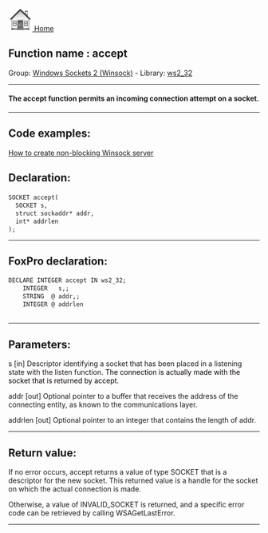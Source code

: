 [<img src="../../images/home.png"> Home ](https://github.com/VFPX/Win32API)  

## Function name : accept
Group: [Windows Sockets 2 (Winsock)](../../functions_group.md#Windows_Sockets_2_(Winsock))  -  Library: [ws2_32](../../../libraries.md#ws2_32)  
***  


#### The accept function permits an incoming connection attempt on a socket.
***  


## Code examples:
[How to create non-blocking Winsock server](../../samples/sample_412.md)  

## Declaration:
```foxpro  
SOCKET accept(
  SOCKET s,
  struct sockaddr* addr,
  int* addrlen
);  
```  
***  


## FoxPro declaration:
```foxpro  
DECLARE INTEGER accept IN ws2_32;
	INTEGER   s,;
	STRING  @ addr,;
	INTEGER @ addrlen
  
```  
***  


## Parameters:
s 
[in] Descriptor identifying a socket that has been placed in a listening state with the listen function. <font color=#0a0000>The connection is actually made with the socket that is returned by accept</font>. 

addr 
[out] Optional pointer to a buffer that receives the address of the connecting entity, as known to the communications layer.

addrlen 
[out] Optional pointer to an integer that contains the length of addr.   
***  


## Return value:
If no error occurs, accept returns a value of type SOCKET that is a descriptor for the new socket. This returned value is a handle for the socket on which the actual connection is made.

Otherwise, a value of INVALID_SOCKET is returned, and a specific error code can be retrieved by calling WSAGetLastError.
  
***  

